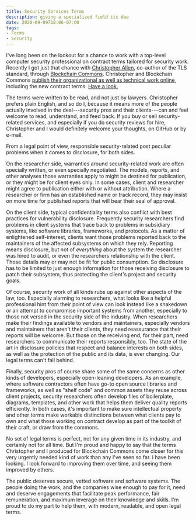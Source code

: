 ```yaml
---
title: Security Services Terms
description: giving a specialized field its due
date: 2020-09-09T18:06-07:00
tags:
- Forms
- Security
---
```


I've long been on the lookout for a chance to work with a top-level computer security professional on contract terms tailored for security work.  Recently I got just that chance with [Christopher Allen](http://alacrityventures.com/allen.html), co-author of the TLS standard, through [Blockchain Commons](https://www.blockchaincommons.com/).  Christopher and Blockchain Commons [publish their organizational as well as technical work online](https://github.com/blockchaincommons), including the new contract terms.  [Have a look.](https://github.com/BlockchainCommons/Open-Development/blob/master/security-services-contract/terms.md)

The terms were written to be read, and not just by lawyers.  Christopher prefers plain English, and so do I, because it means more of the people actually involved in the deal---security pros and their clients---can and feel welcome to read, understand, and feed back.  If you buy or sell security-related services, and especially if you do security reviews for hire, Christopher and I would definitely welcome your thoughts, on GitHub or by e-mail.

From a legal point of view, responsible security-related post peculiar problems when it comes to disclosure, for both sides.

On the researcher side, warranties around security-related work are often specially written, or even specially negotiated.  The models, reports, and other analyses those warranties apply to might be destined for publication, or they might be for client eyes only.  In some cases, client and researcher might agree to publication either with or without attribution.  Where a researcher or firm has an established name or track record, they may insist on more time for published reports that will bear their seal of approval.

On the client side, typical confidentiality terms also conflict with best practices for vulnerability disclosure.  Frequently security researchers find problems in client systems that trace back to problems in subsidiary systems, like software libraries, frameworks, and protocols.  As a matter of enlightened self-interest, clients want those problems reported back to the maintainers of the affected subsystems on which they rely.  Reporting means disclosure, but not of _everything_ about the system the researcher was hired to audit, or even the researchers relationship with the client.  Those details may or may not be fit for public consumption.  So disclosure has to be limited to just enough information for those receiving disclosure to patch their subsystem, thus protecting the client's project and security goals.

Of course, security work of all kinds rubs up against other aspects of the law, too.  Especially alarming to researchers, what looks like a helpful professional hint from their point of view can look instead like a shakedown or an attempt to compromise important systems from another, especially to those not versed in the security side of the industry.  When researchers make their findings available to vendors and maintainers, especially vendors and maintainers that aren't their clients, they need reassurance that their reports will be welcome.  But those on the receiving end, for their part, need researchers to communicate their reports responsibly, too.  The state of the art in disclosure policies that respect and balance interests on both sides, as well as the protection of the public and its data, is ever changing.  Our legal terms can't fall behind.

Finally, security pros of course share some of the same concerns as other kinds of developers, especially open-leaning developers.  As an example, where software contractors often have go-to open source libraries and frameworks, as well as "shelf code" and common assets they reuse across client projects, security researchers often develop files of boilerplate, diagrams, templates, and other work that helps them deliver quality reports efficiently.  In both cases, it's important to make sure intellectual property and other terms make workable distinctions between what clients pay to own and what those working on contract develop as part of the toolkit of their craft, or draw from the commons.

No set of legal terms is perfect, not for any given time in its industry, and certainly not for all time.  But I'm proud and happy to say that the terms Christopher and I produced for Blockchain Commons come closer for this very urgently needed kind of work than any I've seen so far.  I have been looking.  I look forward to improving them over time, and seeing them improved by others.

The public deserves secure, vetted software and software systems.  The people doing the work, and the companies wise enough to pay for it, need and deserve engagements that facilitate peak performance, fair remuneration, and maximum leverage on their knowledge and skills.  I'm proud to do my part to help them, with modern, readable, and open legal terms.
